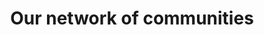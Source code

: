 ---
# Page title
title: Our network of communities
# Page type - we want a landing page (such as a homepage)
type: landing

# Your landing page sections - add as many different content blocks as you like
sections:
  - block: markdown
    id: numbers
    content:
      title: We serve an international network of communities that create and share knowledge
      subtitle: 
      text: |

        {{< figure src="/images/communities/map-of-communities.png" >}}

        The map above shows active communities in our network, and the size of each circle corresponds to the size of each community.
        See [our interactive map of active communities](https://2i2c.org/kpis/cloud/#map-of-hubs) for the latest data.

        <style>
        .showcase:nth-child(even) div.row {
            display: flex;
            flex-direction: row-reverse;
        }
        </style>

        <div class="row">
            <div id="stats" class="section-heading d-flex flex-wrap col-6 mb-3">
                <h2 class="mb-0">2i2c in numbers</h2>
                <div class="stat col-6">
                    <h5 class="card-title text-uppercase text-muted mb-0">Communities</h5>
                    <span class="h2 font-weight-bold mb-0">>80</span>
                </div>
                <div class="stat col-6">
                    <h5 class="card-title text-uppercase text-muted mb-0">Active users</h5>
                    <span class="h2 font-weight-bold mb-0">>6500</span>
                </div>
                <div class="stat col-6">
                    <h5 class="card-title text-uppercase text-muted mb-0">Countries</h5>
                    <span class="h2 font-weight-bold mb-0">>15</span>
                </div>
                <div class="stat col-6">
                    <h5 class="card-title text-uppercase text-muted mb-0">Upstream PRs</h5>
                    <span class="h2 font-weight-bold mb-0">>2000</span>
                </div>
            </div>
            <div class="section-heading col-6 mb-3">
                <h2 class="mb-0">Case studies</h2>
                <ul class="link-list">
                    <li><a href="#cryocloud">Distributed cryosphere research</a></li>
                    <li><a href="#data8">Data science education</a></li>
                    <li><a href="#spyglass">Communicating open science</a></li>
                    <li><a href="#catalyst">Global hubs for biomedical imaging</a></li>
                </ul>
            </div>
        </div>

        {{< cta cta_text="Join our community network" cta_link="/join" cta_new_tab="false" >}}
       
  - block: markdown
    id: cryocloud
    design:
        columns: 2
        css_class: showcase
    content:
      title: "Research community: Cryosphere research in the cloud"
      subtitle: Cryocloud is a research hub dedicated to "accelerating discovery and enhancing collaboration for NASA Cryosphere communities". They use their hub to provide access to [NASA Earthdata cloud](https://book.cryointhecloud.com/tutorials/NASA-Earthdata-Cloud-Access/1.Intro-Earthdata-Cloud.html) use a [community Jupyter Book](https://book.cryointhecloud.com) to organize training and learning within the community via community workshops.
      text: |

        {{< figure src="/images/communities/cryocloud-landing.png" >}}
        {{< figure src="/images/communities/cryocloud-data.png" >}}

        [landing page](https://cryointhecloud.com/) | [Community knowledge base](http://book.cryointhecloud.com/)


  - block: markdown
    id: data8
    design:
        columns: 2
        css_class: showcase
        

    content:
      title: "Education community: Data 8 for Community Colleges in California "
      subtitle: The [Data 8 class](https://data8.org) began as a large introductory data science class at UC Berkeley. It uses a Jupyter Book for all course materials, and uses [JupyterHub magic links](/platform/#magiclink) to distribute course content from the textbook. 2i2c is working with the Data 8 team to deploy JupyterHubs for community colleges in California that run the Data 8 course, to make the infrastructure and content broadly accessible.
      text: |

        {{< figure src="/images/communities/data8-landing.png" >}}
        {{< figure src="/images/communities/data8-textbook.png" >}}

        [landing page](https://cdss.berkeley.edu/education/courses/data-8/) | [Data 8 textbook](http://inferentialthinking.com/)

  - block: markdown
    id: catalyst
    design:
        columns: 2
        css_class: showcase
    content:
      title: "Research communities: The Catalyst Project: Serving historically marginalized communities"
      subtitle: The [Catalyst Project](https://catalystproject.cloud) serves interactive computing hubs to biomedical communities in Latin America and Africa. The project is aimed at learning about the unique challenges in serving communities in global regions that are historically under-served or under-resourced, with the goal of designing effective and sustainable interactive computing services for these communities.
      text: |

        {{< figure src="/images/communities/catalyst-landing.png" >}}
        {{< figure src="/images/communities/catalyst-training.png" >}}

        [Catalyst project page](https://catalystproject.cloud) | [Hub champion training](https://catalystproject.cloud/hub-champion-training/)


  - block: markdown
    id: spyglass
    design:
        columns: 2
        css_class: showcase
    content:
      title: "Research communication: The spyglass toolbox demonstration hub"
      subtitle: |
        [Spyglass](https://github.com/LorenFrankLab/spyglass) is a framework for reproducible and shareable neuroscience research produced by [Loren Frank's lab](https://github.com/LorenFrankLab) at the University of California, San Francisco. They recently released [a preprint about their toolbox](https://www.biorxiv.org/content/10.1101/2024.01.25.577295v3), and are using a 2i2c hub to provide accessible interactive cloud environments that demonstrate its functionality and helps researchers get started.
      text: |


        {{< figure src="/images/communities/spyglass-landing.png" >}}
        {{< figure src="/images/communities/spyglass-demo.png" >}}

        [Spyglass project page](https://lorenfranklab.github.io/spyglass/latest/) | [Biorxiv article](https://www.biorxiv.org/content/10.1101/2024.01.25.577295v1)

  - block: markdown
    id: learnmore-org
    design:
        columns: 2
    content:
      title: Learn more about our organization.
      subtitle: 
      text: |

        {{% about-hubs %}}


  - block: markdown
    id: join
    content:
      title: "Join our community network"
      subtitle: |
        
      text: |

        {{< cta cta_text="Join our network of communities" cta_link="/join" cta_new_tab="false" >}}

---